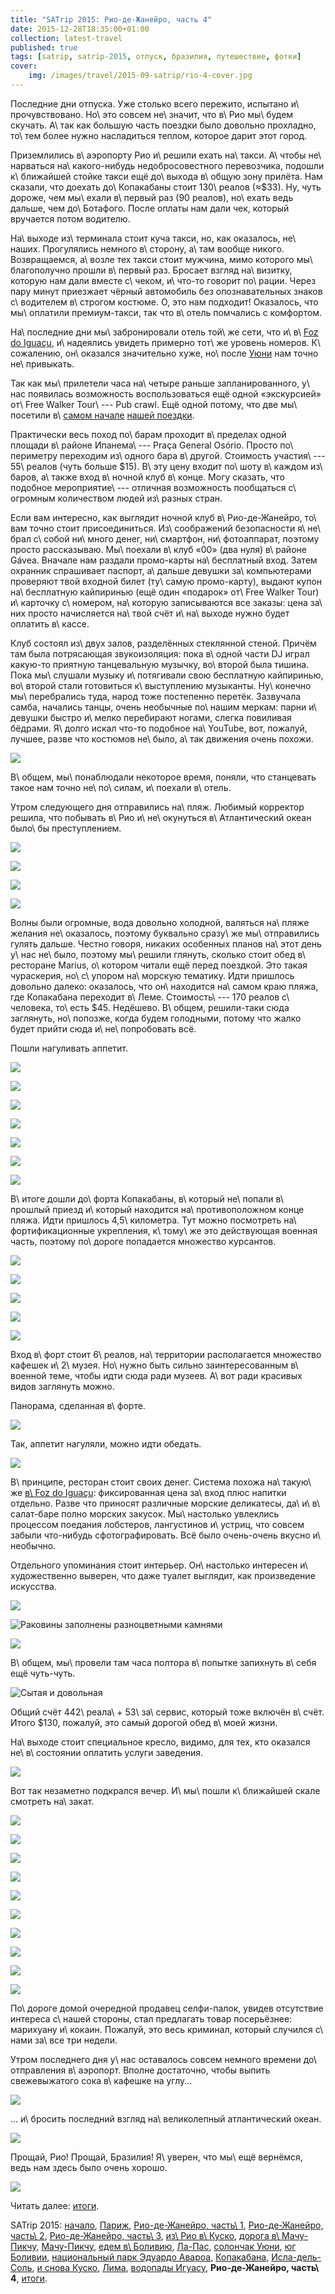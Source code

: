 ```yaml
---
title: "SATrip 2015: Рио-де-Жанейро, часть 4"
date: 2015-12-28T18:35:00+01:00
collection: latest-travel
published: true
tags: [satrip, satrip-2015, отпуск, бразилия, путешествие, фотки]
cover:
    img: /images/travel/2015-09-satrip/rio-4-cover.jpg
---
```


Последние дни отпуска. Уже столько всего пережито, испытано и\ прочувствовано. Но\ это совсем не\ значит, что в\ Рио
мы\ будем скучать. А\ так как большую часть поездки было довольно прохладно, то\ тем более нужно насладиться теплом,
которое дарит этот город.

<!--more-->

Приземлились в\ аэропорту Рио и\ решили ехать на\ такси. А\ чтобы не\ нарваться на\ какого-нибудь недобросовестного
перевозчика, подошли к\ ближайшей стойке такси ещё до\ выхода в\ общую зону прилёта. Нам сказали, что доехать
до\ Копакабаны стоит 130\ реалов (≈$33). Ну, чуть дороже, чем мы\ ехали в\ первый раз (90 реалов), но\ ехать ведь
дальше, чем до\ Ботафого. После оплаты нам дали чек, который вручается потом водителю.

На\ выходе из\ терминала стоит куча такси, но, как оказалось, не\ наших. Прогулялись немного в\ сторону, а\ там вообще
никого. Возвращаемся, а\ возле тех такси стоит мужчина, мимо которого мы\ благополучно прошли в\ первый раз. Бросает
взгляд на\ визитку, которую нам дали вместе с\ чеком, и\ что-то говорит по\ рации. Через пару минут приезжает чёрный
автомобиль без опознавательных знаков с\ водителем в\ строгом костюме. О, это нам подходит! Оказалось, что мы\ оплатили
премиум-такси, так что в\ отель помчались с комфортом.

На\ последние дни мы\ забронировали отель той\ же сети, что и\ в\ [Foz do Iguaçu][iguazu], и\ надеялись увидеть примерно
тот\ же уровень номеров. К\ сожалению, он\ оказался значительно хуже, но\ после [Уюни][uyuni] нам точно не\ привыкать.

Так как мы\ прилетели часа на\ четыре раньше запланированного, у\ нас появилась возможность воспользоваться ещё одной
«экскурсией» от\ Free Walker Tour\ --- Pub crawl. Ещё одной потому, что две мы\ посетили в\ [самом начале][rio-2]
[нашей поездки][rio-3].

Практически весь поход по\ барам проходит в\ пределах одной площади в\ районе Ипанема\ --- Praça General Osório. Просто
по\ периметру переходим из\ одного бара в\ другой. Стоимость участия\ --- 55\ реалов (чуть больше $15). В\ эту цену
входит по\ шоту в\ каждом из\ баров, а\ также вход в\ ночной клуб в\ конце. Могу сказать, что подобное
мероприятие\ --- отличная возможность пообщаться с\ огромным количеством людей из\ разных стран.

Если вам интересно, как выглядит ночной клуб в\ Рио-де-Жанейро, то\ вам точно стоит присоединиться. Из\ соображений
безопасности я\ не\ брал с\ собой ни\ много денег, ни\ смартфон, ни\ фотоаппарат, поэтому просто рассказываю.
Мы\ поехали в\ клуб «00» (два нуля) в\ районе Gávea. Вначале нам раздали промо-карты на\ бесплатный вход. Затем охранник
спрашивает паспорт, а\ дальше девушки за\ компьютерами проверяют твой входной билет (ту\ самую промо-карту), выдают
купон на\ бесплатную кайпиринью (ещё один «подарок» от\ Free Walker Tour) и\ карточку с\ номером, на\ которую
записываются все заказы: цена за\ них просто начисляется на\ твой счёт и\ на\ выходе нужно будет оплатить в\ кассе.

Клуб состоял из\ двух залов, разделённых стеклянной стеной. Причём там была потрясающая звукоизоляция: пока в\ одной
части DJ играл какую-то приятную танцевальную музычку, во\ второй была тишина. Пока мы\ слушали музыку и\ потягивали
свою бесплатную кайпиринью, во\ второй стали готовиться к\ выступлению музыканты. Ну\ конечно мы\ перебрались туда,
народ тоже постепенно перетёк. Зазвучала самба, начались танцы, очень необычные по\ нашим меркам: парни и\ девушки
быстро и\ мелко перебирают ногами, слегка повиливая бёдрами. Я\ долго искал что-то подобное на\ YouTube, вот, пожалуй,
лучшее, разве что костюмов не\ было, а\ так движения очень похожи.

![](https://www.youtube.com/watch?v=ayyOrd0Ac_k)

В\ общем, мы\ понаблюдали некоторое время, поняли, что станцевать такое нам точно не\ по\ силам, и\ поехали в\ отель.

Утром следующего дня отправились на\ пляж. Любимый корректор решила, что побывать в\ Рио и\ не\ окунуться
в\ Атлантический океан было\ бы преступлением.

![](/images/travel/2015-09-satrip/rio-4-beach-1.jpg)

![](/images/travel/2015-09-satrip/rio-4-beach-2.jpg)

![](/images/travel/2015-09-satrip/rio-4-beach-3.jpg)

![](/images/travel/2015-09-satrip/rio-4-beach-4.jpg)

Волны были огромные, вода довольно холодной, валяться на\ пляже желания не\ оказалось, поэтому буквально сразу\ же
мы\ отправились гулять дальше. Честно говоря, никаких особенных планов на\ этот день у\ нас не\ было, поэтому мы\ решили
глянуть, сколько стоит обед в\ ресторане Marius, о\ котором читали ещё перед поездкой. Это такая чураскерия,
но\ с\ упором на\ морскую тематику. Идти пришлось довольно далеко: оказалось, что он\ находится на\ самом краю пляжа,
где Копакабана переходит в\ Леме. Стоимость\ --- 170 реалов с\ человека, то\ есть $45. Недёшево. В\ общем, решили-таки
сюда заглянуть, но\ попозже, когда будем голодными, потому что жалко будет прийти сюда и\ не\ попробовать всё.

Пошли нагуливать аппетит.

![](/images/travel/2015-09-satrip/rio-4-walking-1.jpg)

![](/images/travel/2015-09-satrip/rio-4-walking-2.jpg)

![](/images/travel/2015-09-satrip/rio-4-walking-3.jpg)

![](/images/travel/2015-09-satrip/rio-4-walking-4.jpg)

![](/images/travel/2015-09-satrip/rio-4-walking-5.jpg)

![](/images/travel/2015-09-satrip/rio-4-walking-6.jpg)

![](/images/travel/2015-09-satrip/rio-4-walking-7.jpg)

В\ итоге дошли до\ форта Копакабаны, в\ который не\ попали в\ прошлый приезд и\ который находится на\ противоположном
конце пляжа. Идти пришлось 4,5\ километра. Тут можно посмотреть на\ фортификационные укрепления, к\ тому\ же это
действующая военная часть, поэтому по\ дороге попадается множество курсантов.

![](/images/travel/2015-09-satrip/rio-4-forte-copacabana-1.jpg)

![](/images/travel/2015-09-satrip/rio-4-forte-copacabana-2.jpg)

![](/images/travel/2015-09-satrip/rio-4-forte-copacabana-3.jpg)

![](/images/travel/2015-09-satrip/rio-4-forte-copacabana-4.jpg)

![](/images/travel/2015-09-satrip/rio-4-forte-copacabana-5.jpg)

Вход в\ форт стоит 6\ реалов, на\ территории располагается множество кафешек и\ 2\ музея. Но\ нужно быть сильно
заинтересованным в\ военной теме, чтобы идти сюда ради музеев. А\ вот ради красивых видов заглянуть можно.

Панорама, сделанная в\ форте.

![](/images/travel/2015-09-satrip/rio-4-pano.jpg)

Так, аппетит нагуляли, можно идти обедать.

![](/images/travel/2015-09-satrip/rio-4-marius.jpg)

В\ принципе, ресторан стоит своих денег. Система похожа на\ такую\ же [в\ Foz do Iguaçu][iguazu]: фиксированная цена
за\ вход плюс напитки отдельно. Разве что приносят различные морские деликатесы, да\ и\ в\ салат-баре полно морских
закусок. Мы\ настолько увлеклись процессом поедания лобстеров, лангустинов и\ устриц, что совсем забыли что-нибудь
сфотографировать. Всё было очень-очень вкусно и\ необычно.

Отдельного упоминания стоит интерьер. Он\ настолько интересен и\ художественно выверен, что даже туалет выглядит, как
произведение искусства.

![](/images/travel/2015-09-satrip/rio-4-marius-wc-1.jpg)

![Раковины заполнены разноцветными камнями](/images/travel/2015-09-satrip/rio-4-marius-wc-2.jpg)

![](/images/travel/2015-09-satrip/rio-4-marius-wc-3.jpg)

В\ общем, мы\ провели там часа полтора в\ попытке запихнуть в\ себя ещё чуть-чуть.

![Сытая и довольная](/images/travel/2015-09-satrip/rio-4-marius-happiness.jpg)

Общий счёт 442\ реала\ + 53\ за\ сервис, который тоже включён в\ счёт. Итого $130, пожалуй, это самый дорогой обед
в\ моей жизни.

На\ выходе стоит специальное кресло, видимо, для тех, кто оказался не\ в\ состоянии оплатить услуги заведения.

![](/images/travel/2015-09-satrip/rio-4-marius-chair.jpg)

Вот так незаметно подкрался вечер. И\ мы\ пошли к\ ближайшей скале смотреть на\ закат.

![](/images/travel/2015-09-satrip/rio-4-sunset-1.jpg)

![](/images/travel/2015-09-satrip/rio-4-sunset-2.jpg)

![](/images/travel/2015-09-satrip/rio-4-sunset-3.jpg)

![](/images/travel/2015-09-satrip/rio-4-sunset-4.jpg)

![](/images/travel/2015-09-satrip/rio-4-sunset-5.jpg)

![](/images/travel/2015-09-satrip/rio-4-sunset-6.jpg)

![](/images/travel/2015-09-satrip/rio-4-sunset-7.jpg)

![](/images/travel/2015-09-satrip/rio-4-sunset-8.jpg)

![](/images/travel/2015-09-satrip/rio-4-sunset-9.jpg)

![](/images/travel/2015-09-satrip/rio-4-sunset-10.jpg)

По\ дороге домой очередной продавец селфи-палок, увидев отсутствие интереса с\ нашей стороны, стал предлагать товар
посерьёзнее: марихуану и\ кокаин. Пожалуй, это весь криминал, который случился с\ нами за\ все три недели.

Утром последнего дня у\ нас оставалось совсем немного времени до\ отправления в\ аэропорт. Вполне достаточно, чтобы
выпить свежевыжатого сока в\ кафешке на углу...

![](/images/travel/2015-09-satrip/rio-4-juice.jpg)

... и\ бросить последний взгляд на\ великолепный атлантический океан.

![](/images/travel/2015-09-satrip/rio-4-ocean.jpg)

Прощай, Рио! Прощай, Бразилия! Я\ уверен, что мы\ ещё вернёмся, ведь нам здесь было очень хорошо.

![](/images/travel/2015-09-satrip/rio-4-last.jpg)

Читать далее: [итоги](/post/satrip-2015-results/).

SATrip 2015:
[начало](/post/satrip-2015-paris/),
[Париж](/post/satrip-2015-paris/),
[Рио-де-Жанейро, часть\ 1](/post/satrip-2015-rio-1/),
[Рио-де-Жанейро, часть\ 2](/post/satrip-2015-rio-2/),
[Рио-де-Жанейро, часть\ 3](/post/satrip-2015-rio-3/),
[из\ Рио в\ Куско](/post/satrip-2015-rio-to-cusco/),
[дорога в\ Мачу-Пикчу](/post/satrip-2015-road-to-machu-picchu/),
[Мачу-Пикчу](/post/satrip-2015-machu-picchu/),
[едем в\ Боливию](/post/satrip-2015-to-bolivia/),
[Ла-Пас](/post/satrip-2015-la-paz/),
[солончак Уюни](/post/satrip-2015-uyuni-salt-flats/),
[юг Боливии](/post/satrip-2015-south-of-bolivia/),
[национальный парк Эдуардо Авароа](/post/satrip-2015-bolivia-national-park/),
[Копакабана](/post/satrip-2015-copacabana/),
[Исла-дель-Соль](/post/satrip-2015-isla-del-sol/),
[и снова Куско](/post/satrip-2015-cusco-again/),
[Лима](/post/satrip-2015-lima/),
[водопады Игуасу](/post/satrip-2015-iguazu-falls),
**Рио-де-Жанейро, часть\ 4**,
[итоги](/post/satrip-2015-results/).

[iguazu]: /post/satrip-2015-iguazu-falls/
[rio-2]: /post/satrip-2015-rio-2/
[rio-3]: /post/satrip-2015-rio-3/
[uyuni]: /post/satrip-2015-uyuni-salt-flats/
